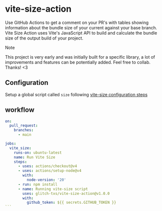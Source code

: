 # vite-size-action

Use GitHub Actions to get a comment on your PR's with tables showing information about the bundle size of your current against your base branch. Vite Size Action uses Vite's JavaScript API to build and calculate the bundle size of the output build of your project.

> [!NOTE]
> This project is very early and was initially built for a specific library, a lot of improvements and features can be potentially added. Feel free to collab. Thanks! <3

## Configuration

Setup a global script called `size` following [vite-size configuration steps](https://github.com/glitch-txs/vite-size?tab=readme-ov-file#vite-size)

## workflow

````yml
on:
  pull_request:
    branches:
      - main

jobs:
  vite_size:
    runs-on: ubuntu-latest
    name: Run Vite Size
    steps:
      - uses: actions/checkout@v4
      - uses: actions/setup-node@v4
        with:
          node-version: '20'
      - run: npm install
      - name: Running vite-size script
        uses: glitch-txs/vite-size-action@v1.0.0
        with:
          github_token: ${{ secrets.GITHUB_TOKEN }}
```

